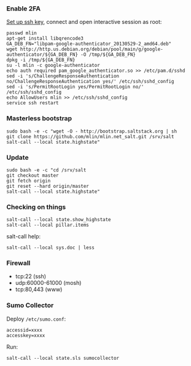 ### Enable 2FA

[Set up ssh key](https://developers.google.com/compute/docs/console#sshkeys), connect and open interactive session as root:

```
passwd mlin
apt-get install libqrencode3
GA_DEB_FN="libpam-google-authenticator_20130529-2_amd64.deb"
wget http://http.us.debian.org/debian/pool/main/g/google-authenticator/${GA_DEB_FN} -O /tmp/${GA_DEB_FN}
dpkg -i /tmp/${GA_DEB_FN}
su -l mlin -c google-authenticator
echo auth required pam_google_authenticator.so >> /etc/pam.d/sshd
sed -i 's/ChallengeResponseAuthentication no/ChallengeResponseAuthentication yes/' /etc/ssh/sshd_config
sed -i 's/PermitRootLogin yes/PermitRootLogin no/' /etc/ssh/sshd_config
echo AllowUsers mlin >> /etc/ssh/sshd_config
service ssh restart
```

### Masterless bootstrap

```
sudo bash -e -c "wget -O - http://bootstrap.saltstack.org | sh
git clone https://github.com/mlin/mlin.net_salt.git /srv/salt
salt-call --local state.highstate"
```

### Update

```
sudo bash -e -c "cd /srv/salt
git checkout master
git fetch origin
git reset --hard origin/master
salt-call --local state.highstate"
```

### Checking on things

```
salt-call --local state.show_highstate
salt-call --local pillar.items
```

salt-call help:

```
salt-call --local sys.doc | less
```

### Firewall

- tcp:22 (ssh)
- udp:60000-61000 (mosh)
- tcp:80,443 (www)

### Sumo Collector

Deploy `/etc/sumo.conf`:

```
accessid=xxxx
accesskey=xxxx
```

Run:

```
salt-call --local state.sls sumocollector
```
